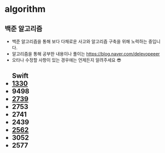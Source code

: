 # algorithm
## 백준 알고리즘
* 백준 알고리즘을 통해 보다 다채로운 사고와 알고리즘 구축을 위해 노력하는 중입니다.
* 알고리즘을 통해 공부한 내용이나 풀이는 https://blog.naver.com/delevopeeer
* 오타나 수정할 사항이 있는 경우에는 언제든지 알려주세요 😎

<ul> <h2>Swift
  <li> <a href="https://blog.naver.com/delevopeeer/222128040282" target="_blank">1330</a>
  <li> 9498
  <li> <a href="https://blog.naver.com/delevopeeer/222128040282" target="_blank">2739</a>
  <li> 2753
  <li> 2741
  <li> 2439
  <li> <a href="https://blog.naver.com/delevopeeer/222128040282" target="_blank">2562</a>
  <li> 3052
  <li> 2577
